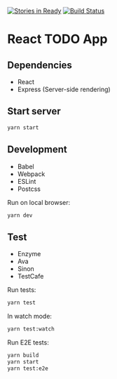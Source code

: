 [![Stories in Ready](https://badge.waffle.io/ybiquitous/react-todo.png?label=ready&title=Ready)](https://waffle.io/ybiquitous/react-todo)
[![Build Status](https://travis-ci.org/ybiquitous/react-todo.svg)](https://travis-ci.org/ybiquitous/react-todo)

# React TODO App

## Dependencies

- React
- Express (Server-side rendering)

## Start server

```sh
yarn start
```

## Development

- Babel
- Webpack
- ESLint
- Postcss

Run on local browser:

```sh
yarn dev
```

## Test

- Enzyme
- Ava
- Sinon
- TestCafe

Run tests:

```sh
yarn test
```

In watch mode:

```sh
yarn test:watch
```

Run E2E tests:

```sh
yarn build
yarn start
yarn test:e2e
```
